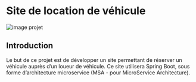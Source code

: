 # Site de location de véhicule

![image projet](https://i.ibb.co/TtZ5bXf/Captureq.png)

## Introduction
Le but de ce projet est de développer un site permettant de réserver un véhicule auprès d’un
loueur de véhicule. Ce site utilisera Spring Boot, sous forme d’architecture microservice
(MSA - pour MicroService Architecture).
